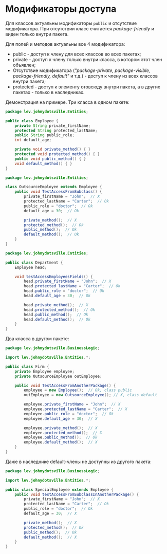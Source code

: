 # Модификаторы доступа

Для классов актуальны модификаторы `public` и отсутствие модификатора. При отсутствии класс считается *package-friendly* и виден только внутри пакета.

Для полей и методов актуальны все 4 модификатора:

* public - доступ к члену для всех классов во всех пакетах;
* private - доступ к члену только внутри класса, в котором этот член объявлен;
* Отсутствие модификатора (*"package-private, package-visible, package-friendly, default"* и т.д.) - доступ к члену из всех классов внутри пакета;
* protected - доступ к элементу отовсюду внутри пакета, а в других пакетах - только в наследниках.

Демонстрация на примере. Три класса в одном пакете:

```java
package lev.johnydotsville.Entities;

public class Employee {
    private String private_firstName;
    protected String protected_lastName;
    public String public_role;
    int default_age;

    private void private_method() { }
    protected void protected_method() { }
    public void public_method() { }
    void default_method() { }
}

```

```java
package lev.johnydotsville.Entities;

class OutsourceEmployee extends Employee {
    public void TestAccessFromSubclass() {
        private_firstName = "John";  // X
        protected_lastName = "Carter";  // Ok
        public_role = "doctor";  // Ok
        default_age = 30;  // Ok

        private_method();  // X
        protected_method();  // Ok
        public_method();  // Ok
        default_method();  // Ok
    }
}
```

```java
package lev.johnydotsville.Entities;

public class Department {
    Employee head;

    void testAccessEmployeesFields() {
        head.private_firstName = "John";  // X
        head.protected_lastName = "Carter";  // Ok
        head.public_role = "doctor";  // Ok
        head.default_age = 30;  // Ok

        head.private_method();  // X
        head.protected_method();  // Ok
        head.public_method();  // Ok
        head.default_method();  // Ok
    }
}
```

Два класса в другом пакете:

```java
package lev.johnydotsville.BusinessLogic;

import lev.johnydotsville.Entities.*;

public class Firm {
    private Employee employee;
    private OutsourceEmployee outEmployee;

    public void TestAccessFromAnotherPackage() {
        employee = new Employee();  // Ok, class public
        outEmployee = new OutsourceEmployee(); // X, class default

        employee.private_firstName = "John";  // X
        employee.protected_lastName = "Carter";  // X
        employee.public_role = "doctor";  // Ok
        employee.default_age = 30;  // X

        employee.private_method();  // X
        employee.protected_method();  // X
        employee.public_method();  // Ok
        employee.default_method();  // X
    }
}
```

Даже в наследнике default-члены не доступны из другого пакета:

```java
package lev.johnydotsville.BusinessLogic;

import lev.johnydotsville.Entities.*;

public class SpecialEmployee extends Employee {
    public void testAccessFromSubclassInAnotherPackage() {
        private_firstName = "John";  // X
        protected_lastName = "Carter";  // Ok
        public_role = "doctor";  // Ok
        default_age = 30;  // X

        private_method();  // X
        protected_method();  // Ok
        public_method();  // Ok
        default_method();  // X
    }
}
```

